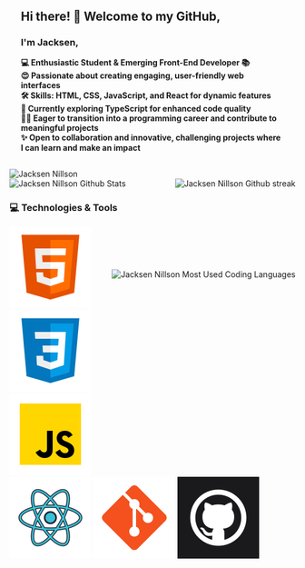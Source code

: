 <div style="padding:0px 20px 15px 20px;">
<h2 style="margin:0px 0px 3px 0px;text-underline:none;">Hi there! 👋 Welcome to my GitHub,</h2>
    <h3>I'm Jacksen,</h3>
        <p><b>💻 Enthusiastic Student & Emerging Front-End Developer 📚<br>
        😍 Passionate about creating engaging, user-friendly web interfaces<br>
        🛠️ Skills: HTML, CSS, JavaScript, and React for dynamic features<br>
        🌟 Currently exploring TypeScript for enhanced code quality<br>
        👨‍💻 Eager to transition into a programming career and contribute to meaningful projects<br>
        ✨ Open to collaboration and innovative, challenging projects where I can learn and make an impact</b></p>
    </div>
    <img src="https://media.giphy.com/media/v1.Y2lkPTc5MGI3NjExeG15aXhoenZxeGZmYzk1Z2x1ajBsZm5qdTBhejF2MHhvYzU2aXNidSZlcD12MV9pbnRlcm5hbF9naWZfYnlfaWQmY3Q9Zw/12BYUePgtn7sis/giphy.gif" alt="Jacksen Nillson" width="350px" height="auto" align="left" />
    <div>
        <img style="height:160px;" src="https://github-readme-streak-stats.herokuapp.com/?user=jacksen30&theme=chartreuse-dark" alt="Jacksen Nillson Github streak" height="190px" align="right" />
        <!-- <img style="height:135px;" src="https://github-readme-stats.vercel.app/api/top-langs?username=jacksen30&show_icons=true&locale=en&layout=compact&&theme=chartreuse-dark" alt="Jacksen Nillson Most Used Coding Languages" />
        <img style="height:135px;" src="https://github-readme-stats.vercel.app/api?username=jacksen30&show_icons=true&locale=en&theme=chartreuse-dark&hide_rank=true&hide=issues,contribs&include_all_commits=true" alt="Jacksen Nillson Github Stats" /> -->
    </div>
    <div>
        <img style="height:160px;" src="https://github-readme-stats.vercel.app/api/top-langs?username=jacksen30&show_icons=true&locale=en&layout=compact&&theme=chartreuse-dark" alt="Jacksen Nillson Most Used Coding Languages" align="right" />
        <img style="height:135px;" src="https://github-readme-stats.vercel.app/api?username=jacksen30&show_icons=true&locale=en&theme=chartreuse-dark&hide_rank=true&hide=issues,contribs&include_all_commits=true" alt="Jacksen Nillson Github Stats" />
    </div>
    <h3>💻 Technologies & Tools</h3>
    <div>
        <img src="./images/html-logo.png" alt="HTML5 Logo">
        <img src="./images/css-logo.png" alt="CSS3 Logo">
        <img src="./images/javascript-logo.png" alt="JavaScript Logo">
    </div>
    <div>
        <img src="./images/react-logo.png" alt="React Logo">
        <img src="./images/git-logo.png" alt="Git Logo">
        <img src="./images/github-dark-icon.png" alt="Github Logo">
    </div>

</div>